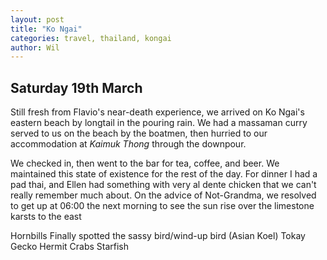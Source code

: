 ```yaml
---
layout: post
title: "Ko Ngai"
categories: travel, thailand, kongai
author: Wil
---
```


## Saturday 19th March

Still fresh from Flavio's near-death experience, we arrived on Ko Ngai's eastern beach by longtail in the pouring rain. We had a massaman curry served to us on the beach by the boatmen, then hurried to our accommodation at *Kaimuk Thong* through the downpour.

We checked in, then went to the bar for tea, coffee, and beer. We maintained this state of existence for the rest of the day. For dinner I had a pad thai, and Ellen had something with very al dente chicken that we can't really remember much about. On the advice of Not-Grandma, we resolved to get up at 06:00 the next morning to see the sun rise over the limestone karsts to the east

Hornbills
Finally spotted the sassy bird/wind-up bird (Asian Koel)
Tokay Gecko
Hermit Crabs
Starfish